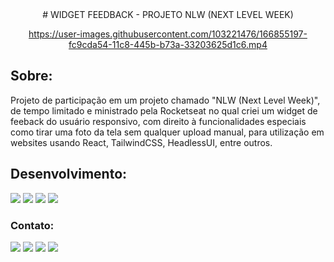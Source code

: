 <div align="center"># WIDGET FEEDBACK - PROJETO NLW (NEXT LEVEL WEEK)



https://user-images.githubusercontent.com/103221476/166855197-fc9cda54-11c8-445b-b73a-33203625d1c6.mp4
</div>


<h2>Sobre:</h2>
Projeto de participação em um projeto chamado "NLW (Next Level Week)", de tempo limitado e ministrado pela <italic>Rocketseat</italic> no qual criei um widget de feeback do usuário responsivo, com direito à funcionalidades especiais como tirar uma foto da tela sem qualquer upload manual, para utilização em websites usando React, TailwindCSS, HeadlessUI, entre outros.

<h2>Desenvolvimento:</h2>

<img src ="https://img.shields.io/badge/react-%2320232a.svg?style=for-the-badge&logo=react&logoColor=%2361DAFB"> <img src ="https://img.shields.io/badge/Tailwind_CSS-38B2AC?style=for-the-badge&logo=tailwind-css&logoColor=white"> <img src ="https://img.shields.io/badge/TypeScript-007ACC?style=for-the-badge&logo=typescript&logoColor=white"> <img src ="https://img.shields.io/badge/-Headless%20UI-blue?style=for-the-badge&logo=appveyor"> 



<h3>Contato:</h3>

<a href="mailto:ronaldofslopes@gmail.com"><image src = "https://img.shields.io/badge/Gmail-D14836?style=for-the-badge&logo=gmail&logoColor=white"></a>
<a href="https://api.whatsapp.com/send?phone=5521979433173"><image src = "https://img.shields.io/badge/WhatsApp-25D366?style=for-the-badge&logo=whatsapp&logoColor=white"></a> <a href="https://www.linkedin.com/in/ronaldo-figueiredo-santiago-lopes-rj/"><image src = "https://img.shields.io/badge/LinkedIn-0077B5?style=for-the-badge&logo=linkedin&logoColor=white"></a> <a href="https://www.instagram.com/ronaldolopes9256/"><image src = "https://img.shields.io/badge/Instagram-E4405F?style=for-the-badge&logo=instagram&logoColor=white">
